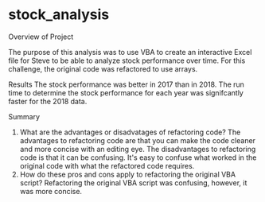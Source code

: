 # stock_analysis

Overview of Project

The purpose of this analysis was to use VBA to create an interactive Excel file for Steve to be able to analyze stock performance over time. For this challenge, the original code was refactored to use arrays.

Results
The stock performance was better in 2017 than in 2018. The run time to determine the stock performance for each year was signifcantly faster for the 2018 data. 

Summary
1. What are the advantages or disadvatages of refactoring code?
The advantages to refactoring code are that you can make the code cleaner and more concise with an editing eye. The disadvantages to refactoring code is that it can be confusing. It's easy to confuse what worked in the original code with what the refactored code requires. 
3. How do these pros and cons apply to refactoring the original VBA script?
Refactoring the original VBA script was confusing, however, it was more concise. 
